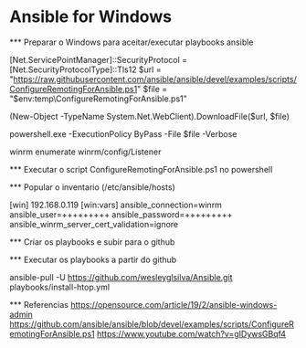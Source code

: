 # Ansible for Windows

*** Preparar o Windows para aceitar/executar playbooks ansible

[Net.ServicePointManager]::SecurityProtocol = [Net.SecurityProtocolType]::Tls12
$url = "https://raw.githubusercontent.com/ansible/ansible/devel/examples/scripts/ConfigureRemotingForAnsible.ps1"
$file = "$env:temp\ConfigureRemotingForAnsible.ps1"

(New-Object -TypeName System.Net.WebClient).DownloadFile($url, $file)

powershell.exe -ExecutionPolicy ByPass -File $file -Verbose

winrm enumerate winrm/config/Listener

*** Executar o script ConfigureRemotingForAnsible.ps1 no powershell 

*** Popular o inventario (/etc/ansible/hosts)

[win]
192.168.0.119
[win:vars]
ansible_connection=winrm 
ansible_user=+++++++++ 
ansible_password=+++++++++ 
ansible_winrm_server_cert_validation=ignore

*** Criar os playbooks e subir para o github

*** Executar os playbooks a partir do github

ansible-pull -U https://github.com/wesleyglsilva/Ansible.git playbooks/install-htop.yml

*** Referencias
https://opensource.com/article/19/2/ansible-windows-admin
https://github.com/ansible/ansible/blob/devel/examples/scripts/ConfigureRemotingForAnsible.ps1
https://www.youtube.com/watch?v=gIDywsGBqf4


